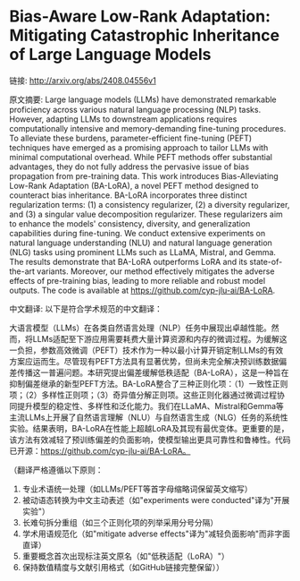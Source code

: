 # Bias-Aware Low-Rank Adaptation: Mitigating Catastrophic Inheritance of Large Language Models

链接: http://arxiv.org/abs/2408.04556v1

原文摘要:
Large language models (LLMs) have demonstrated remarkable proficiency across
various natural language processing (NLP) tasks. However, adapting LLMs to
downstream applications requires computationally intensive and memory-demanding
fine-tuning procedures. To alleviate these burdens, parameter-efficient
fine-tuning (PEFT) techniques have emerged as a promising approach to tailor
LLMs with minimal computational overhead. While PEFT methods offer substantial
advantages, they do not fully address the pervasive issue of bias propagation
from pre-training data. This work introduces Bias-Alleviating Low-Rank
Adaptation (BA-LoRA), a novel PEFT method designed to counteract bias
inheritance. BA-LoRA incorporates three distinct regularization terms: (1) a
consistency regularizer, (2) a diversity regularizer, and (3) a singular value
decomposition regularizer. These regularizers aim to enhance the models'
consistency, diversity, and generalization capabilities during fine-tuning. We
conduct extensive experiments on natural language understanding (NLU) and
natural language generation (NLG) tasks using prominent LLMs such as LLaMA,
Mistral, and Gemma. The results demonstrate that BA-LoRA outperforms LoRA and
its state-of-the-art variants. Moreover, our method effectively mitigates the
adverse effects of pre-training bias, leading to more reliable and robust model
outputs. The code is available at https://github.com/cyp-jlu-ai/BA-LoRA.

中文翻译:
以下是符合学术规范的中文翻译：

大语言模型（LLMs）在各类自然语言处理（NLP）任务中展现出卓越性能。然而，将LLMs适配至下游应用需要耗费大量计算资源和内存的微调过程。为缓解这一负担，参数高效微调（PEFT）技术作为一种以最小计算开销定制LLMs的有效方案应运而生。尽管现有PEFT方法具有显著优势，但尚未完全解决预训练数据偏差传播这一普遍问题。本研究提出偏差缓解低秩适配（BA-LoRA），这是一种旨在抑制偏差继承的新型PEFT方法。BA-LoRA整合了三种正则化项：（1）一致性正则项；（2）多样性正则项；（3）奇异值分解正则项。这些正则化器通过微调过程协同提升模型的稳定性、多样性和泛化能力。我们在LLaMA、Mistral和Gemma等主流LLMs上开展了自然语言理解（NLU）与自然语言生成（NLG）任务的系统性实验。结果表明，BA-LoRA在性能上超越LoRA及其现有最优变体。更重要的是，该方法有效减轻了预训练偏差的负面影响，使模型输出更具可靠性和鲁棒性。代码已开源：https://github.com/cyp-jlu-ai/BA-LoRA。

（翻译严格遵循以下原则：
1. 专业术语统一处理（如LLMs/PEFT等首字母缩略词保留英文缩写）
2. 被动语态转换为中文主动表述（如"experiments were conducted"译为"开展实验"）
3. 长难句拆分重组（如三个正则化项的列举采用分号分隔）
4. 学术用语规范化（如"mitigate adverse effects"译为"减轻负面影响"而非字面直译）
5. 重要概念首次出现标注英文原名（如"低秩适配（LoRA）"）
6. 保持数值精度与文献引用格式（如GitHub链接完整保留））
